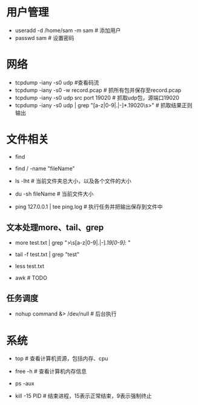 # 用户管理
- useradd -d /home/sam -m sam # 添加用户
- passwd sam # 设置密码

# 网络
- tcpdump -iany -s0 udp #查看码流
- tcpdump -iany -s0 -w record.pcap # 抓所有包并保存至record.pcap
- tcpdump -iany -s0 udp src port 19020 # 抓取udp包，源端口19020
- tcpdump -iany -s0 udp | grep "[a-z|0-9|.|-]*\.19020\s>" # 抓取结果正则输出

# 文件相关
- find
 - find / -name "fileName"

- ls -lht # 当前文件夹总大小，以及各个文件的大小
- du -sh fileName # 当前文件大小

- ping 127.0.0.1 | tee ping.log # 执行任务并把输出保存到文件中

## 文本处理more、tail、grep

- more test.txt | grep ">\s[a-z|0-9|.|-]*\.19[0-9]*: "

- tail -f test.txt | grep "test"

- less test.txt

- awk # TODO

## 任务调度

- nohup command &> /dev/null # 后台执行

# 系统

- top # 查看计算机资源，包括内存、cpu

- free -h # 查看计算机内存信息

- ps -aux

- kill -15 PID # 结束进程，15表示正常结束，9表示强制终止
